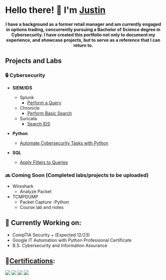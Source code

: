 # Hello there! 👋 I'm [Justin](https://www.linkedin.com/in/justinroberg)

<h4 class="mt-n3" align=center>I have a background as a former retail manager and am currently engaged in options trading, concurrently pursuing a Bachelor of Science degree in Cybersecurity. I have created this portfolio not only to document my experience, and showcase projects, but to serve as a reference that I can return to.

</h4>

## **Projects and Labs**

### 🔒 Cybersecurity

- **SIEM/IDS**
  - Splunk
    - [Perform a Query](https://github.com/JustinRoberg/SIEMPractice/blob/Portfolio/Splunk.md) 
  - Chronicle
    - [Perform Basic Search](https://github.com/JustinRoberg/SIEMPractice/blob/Portfolio/ChronicleSearchProject.md)
  - Suricata
     - [Search IDS](https://github.com/JustinRoberg/SIEMPractice/blob/Portfolio/SuricataPractice.md)  

- **Python**
  - [Automate Cybersecurity Tasks with Python](https://github.com/JustinRoberg/Update-a-file-through-a-Python-algorithm)

- **SQL**
  - [Apply Filters to Queries](https://github.com/JustinRoberg/FilterSQLQueries)

### 🔜 Coming Soon (Completed labs/projects to be uploaded)
  - Wireshark
    - Analyze Packet
  - TCMPDUMP
    - Packet Capture
  -Python
    - Course lab and notes
  
## 🔨 Currently Working on:
  - CompTIA Security + (Expected 12/23)
  - Google IT Automation with Python Professional Certificate
  - B.S. Cybersecurity and Information Assurance


## 🏅[Certifications](https://www.credly.com/users/justin-rosenberg):

![](https://images.credly.com/size/130x130/images/0bf0f2da-a699-4c82-82e2-56dcf1f2e1c7/image.png)
![](https://images.credly.com/size/130x130/images/63482325-a0d6-4f64-ae75-f5f33922c7d0/CompTIA_A_2Bce.png)
![](https://images.credly.com/size/130x130/images/ae2f5bae-b110-4ea1-8e26-77cf5f76c81e/GCC_badge_IT_Support_1000x1000.png)
![](https://images.credly.com/size/130x130/images/00634f82-b07f-4bbd-a6bb-53de397fc3a6/image.png)





<!--
**JustinRoberg/JustinRoberg** is a ✨ _special_ ✨ repository because its `README.md` (this file) appears on your GitHub profile.

Here are some ideas to get you started:

- 🔭 I’m currently working on ...
- 🌱 I’m currently learning ...
- 👯 I’m looking to collaborate on ...
- 🤔 I’m looking for help with ...
- 💬 Ask me about ...
- 📫 How to reach me: ...
- 😄 Pronouns: ...
- ⚡ Fun fact: ...
-->
